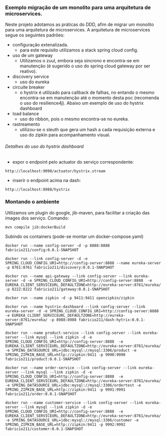 ### Exemplo migração de um monolito para uma arquitetura de microservices.

Neste projeto adotamos as práticas do DDD, afim de migrar um monolito para uma arquitetura de microservices.
A arquitetura de microservices segue os seguintes padrões:
- configuração extenalizada.
	- para este requisito utilizamos a stack spring cloud config.
- uso de um gateway
	- Utilizamos o zuul, embora seja sincrono e encontra-se em manutenção (é sugerido o uso do spring cloud gateway por ser reativo).
- discovery service
	- uso do eureka
- circuite breaker
	- o hystrix é utilizado para callback de falhas, no entando o mesmo encontra-se em manutenção até o momento desta poc (recomenda o uso do resilience4j).
	 Abaixo um exemplo de uso do hystrix dashboard
- load balance
	- uso do ribbon, pois o mesmo encontra-se no eureka.
- rastreamento
	- utilizou-se o sleuth que gera um hash a cada requisição externa e uso do zipkin para acompanhamento visual.				


###### Detalhes do uso do hystrix dashboard

- expor o endpoint pelo actuator do serviço correspondente: 
```
http://localhost:9090/actuator/hystrix.stream
```
- inserir o endpoint acima na dash: 
```
http://localhost:8988/hystrix
```

### Montando o ambiente
Utilizamos um plugin do google, jib-maven, para facilitar a criação das images dos serviço.
Comando:
```
mvn compile jib:dockerBuild
```

Subindo os containers (pode-se montar um docker-compose.yaml)
```
docker run --name config-server -d -p 8888:8888 fabricio211/config:0.0.1-SNAPSHOT

docker run --link config-server -d -e SPRING_CLOUD_CONFIG_URI=http://config-server:8888 --name eureka-server -p 8761:8761 fabricio211/discovery:0.0.1-SNAPSHOT

docker run --name api-gateway --link config-server --link eureka-server -d -e SPRING_CLOUD_CONFIG_URI=http://config-server:8888  -e EUREKA_CLIENT_SERVICEURL_DEFAULTZONE=http://eureka-server:8761/eureka/ -p 8222:8222 fabricio211/gateway:0.0.1-SNAPSHOT

docker run --name zipkin -d -p 9411:9411 openzipkin/zipkin

docker run --name hystrix-dashboard --link config-server --link eureka-server -d -e SPRING_CLOUD_CONFIG_URI=http://config-server:8888  -e EUREKA_CLIENT_SERVICEURL_DEFAULTZONE=http://eureka-server:8761/eureka/ -p 8988:8988 fabricio211/dash-hytrix:0.0.1-SNAPSHOT

docker run --name product-service --link config-server --link eureka-server --link mysql --link zipkin -d -e SPRING_CLOUD_CONFIG_URI=http://config-server:8888  -e EUREKA_CLIENT_SERVICEURL_DEFAULTZONE=http://eureka-server:8761/eureka/ -e SPRING_DATASOURCE_URL=jdbc:mysql://mysql:3306/product -e SPRING_ZIPKIN_BASE_URL=http://zipkin:9411 -p 9990:9990 fabricio211/product:0.0.1-SNAPSHOT

docker run --name order-service --link config-server --link eureka-server --link mysql --link zipkin -d -e SPRING_CLOUD_CONFIG_URI=http://config-server:8888  -e EUREKA_CLIENT_SERVICEURL_DEFAULTZONE=http://eureka-server:8761/eureka/ -e SPRING_DATASOURCE_URL=jdbc:mysql://mysql:3306/ordertest -e SPRING_ZIPKIN_BASE_URL=http://zipkin:9411 -p 9991:9991 fabricio211/order:0.0.1-SNAPSHOT

docker run --name customer-service --link config-server --link eureka-server --link mysql --link zipkin -d -e SPRING_CLOUD_CONFIG_URI=http://config-server:8888  -e EUREKA_CLIENT_SERVICEURL_DEFAULTZONE=http://eureka-server:8761/eureka/ -e SPRING_DATASOURCE_URL=jdbc:mysql://mysql:3306/customer -e SPRING_ZIPKIN_BASE_URL=http://zipkin:9411 -p 9992:9992 fabricio211/customer:0.0.1-SNAPSHOT

```
